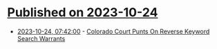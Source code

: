# [Published on 2023-10-24](index.md)

* [2023-10-24, 07:42:00](https://soylentnews.org/article.pl?sid=23/10/23/087226&from=rss) - [Colorado Court Punts On Reverse Keyword Search Warrants](https://soylentnews.org/article.pl?sid=23/10/23/087226&from=rss)
